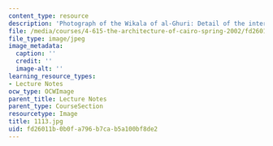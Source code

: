 ```yaml
---
content_type: resource
description: 'Photograph of the Wikala of al-Ghuri: Detail of the interior facades.'
file: /media/courses/4-615-the-architecture-of-cairo-spring-2002/fd26011b0b0fa796b7cab5a100bf8de2_1113.jpg
file_type: image/jpeg
image_metadata:
  caption: ''
  credit: ''
  image-alt: ''
learning_resource_types:
- Lecture Notes
ocw_type: OCWImage
parent_title: Lecture Notes
parent_type: CourseSection
resourcetype: Image
title: 1113.jpg
uid: fd26011b-0b0f-a796-b7ca-b5a100bf8de2
---
```

